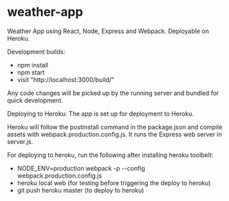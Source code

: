 # weather-app
Weather App using React, Node, Express and Webpack. Deployable on Heroku.

Development builds:
- npm install
- npm start
- visit "http://localhost:3000/build/"

Any code changes will be picked up by the running server and bundled for quick development.

Deploying to Heroku:
The app is set up for deployment to Heroku.

Heroku will follow the postinstall command in the package.json and compile assets with webpack.production.config.js. 
It runs the Express web server in server.js.

For deploying to heroku, run the following after installing heroku toolbelt:
- NODE_ENV=production webpack -p --config webpack.production.config.js
- heroku local web (for testing before triggering the deploy to heroku)
- git push heroku master (to deploy to heroku)

